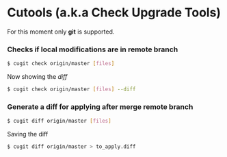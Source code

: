 # Cutools (a.k.a Check Upgrade Tools)

For this moment only **git** is supported.

### Checks if local modifications are in remote branch

```bash
$ cugit check origin/master [files]
```

Now showing the *diff*

```bash
$ cugit check origin/master [files] --diff
```

### Generate a diff for applying after merge remote branch

```bash
$ cugit diff origin/master [files]
```

Saving the diff

```bash
$ cugit diff origin/master > to_apply.diff
```

